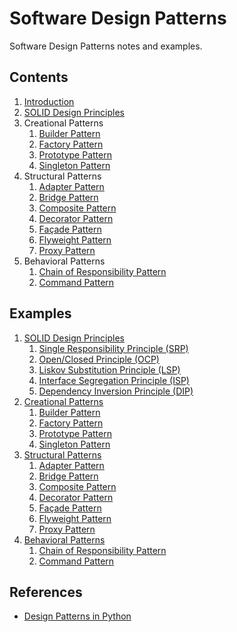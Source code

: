 # Software Design Patterns

Software Design Patterns notes and examples.

## Contents

1. [Introduction](./_notes/01-introduction.md)
2. [SOLID Design Principles](./_notes/02-solid-principles.md)
3. Creational Patterns
   1. [Builder Pattern](./_notes/03-builder-pattern.md)
   2. [Factory Pattern](./_notes/04-factory-pattern.md)
   3. [Prototype Pattern](./_notes/05-prototype-pattern.md)
   4. [Singleton Pattern](./_notes/06-singleton-pattern.md)
4. Structural Patterns
   1. [Adapter Pattern](./_notes/07-adapter-pattern.md)
   2. [Bridge Pattern](./_notes/08-bridge-pattern.md)
   3. [Composite Pattern](./_notes/09-composite-pattern.md)
   4. [Decorator Pattern](./_notes/10-decorator-pattern.md)
   5. [Façade Pattern](./_notes/11-facade-pattern.md)
   6. [Flyweight Pattern](./_notes/12-flyweight-pattern.md)
   7. [Proxy Pattern](./_notes/13-proxy-pattern.md)
5. Behavioral Patterns
   1. [Chain of Responsibility Pattern](./_notes/14-chain-of-responsibility-pattern.md)
   2. [Command Pattern](./_notes/15-command-pattern.md)

## Examples

1. [SOLID Design Principles](./software_design_patterns/solid/)
   1. [Single Responsibility Principle (SRP)](./software_design_patterns/solid/single_responsibility_principle.py)
   2. [Open/Closed Principle (OCP)](./software_design_patterns/solid/open_closed_principle.py)
   3. [Liskov Substitution Principle (LSP)](./software_design_patterns/solid/liskov_substitution_principle.py)
   4. [Interface Segregation Principle (ISP)](./software_design_patterns/solid/interface_segregation_principle.py)
   5. [Dependency Inversion Principle (DIP)](./software_design_patterns/solid/dependency_inversion_principle.py)
2. [Creational Patterns](./software_design_patterns/creational/)
   1. [Builder Pattern](./software_design_patterns/creational/builder_pattern.py)
   2. [Factory Pattern](./software_design_patterns/creational/factory_pattern.py)
   3. [Prototype Pattern](./software_design_patterns/creational/prototype_pattern.py)
   4. [Singleton Pattern](./software_design_patterns/creational/singleton_pattern.py)
3. [Structural Patterns](./software_design_patterns/structural/)
   1. [Adapter Pattern](./software_design_patterns/structural/adapter_pattern.py)
   2. [Bridge Pattern](./software_design_patterns/structural/bridge_pattern.py)
   3. [Composite Pattern](./software_design_patterns/structural/composite_pattern.py)
   4. [Decorator Pattern](./software_design_patterns/structural/decorator_pattern.py)
   5. [Façade Pattern](./software_design_patterns/structural/facade_pattern.py)
   6. [Flyweight Pattern](./software_design_patterns/structural/flyweight_pattern.py)
   7. [Proxy Pattern](./software_design_patterns/structural/proxy_pattern.py)
4. [Behavioral Patterns](./software_design_patterns/behavioral/)
   1. [Chain of Responsibility Pattern](./software_design_patterns/behavioral/chain_of_responsibility_pattern.py)
   2. [Command Pattern](./software_design_patterns/behavioral/command_pattern.py)

## References

- [Design Patterns in Python](https://www.udemy.com/course/design-patterns-python/)
